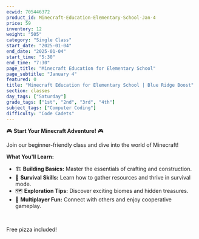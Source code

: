 ```yaml
---
ecwid: 705446372
product_id: Minecraft-Education-Elementary-School-Jan-4
price: 59
inventory: 12
weight: "505"
category: "Single Class"
start_date: "2025-01-04"
end_date: "2025-01-04"
start_time: "5:30"
end_time: "7:30"
page_title: "Minecraft Education for Elementary School"
page_subtitle: "January 4"
featured: 0
title: "Minecraft Education for Elementary School | Blue Ridge Boost"
section: classes
day_tags: ["Saturday"]
grade_tags: ["1st", "2nd", "3rd", "4th"]
subject_tags: ["Computer Coding"]
difficulty: "Code Cadets"
---
```

<p>🎮 <strong>Start Your Minecraft Adventure!</strong> 🎮</p><p>Join our beginner-friendly class and dive into the world of Minecraft!</p><p><strong>What You'll Learn:</strong></p><ul> <li>🏗️ <strong>Building Basics:</strong> Master the essentials of crafting and construction.</li> <li>🌿 <strong>Survival Skills:</strong> Learn how to gather resources and thrive in survival mode.</li> <li>🗺️ <strong>Exploration Tips:</strong> Discover exciting biomes and hidden treasures.</li> <li>👥 <strong>Multiplayer Fun:</strong> Connect with others and enjoy cooperative gameplay.</li></ul><p><br></p><p>Free pizza included!</p>
